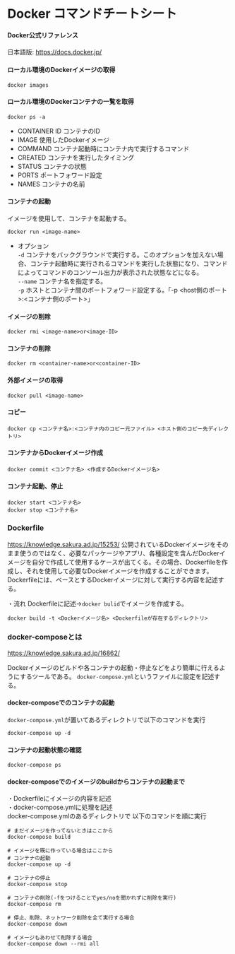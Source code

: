 # Docker コマンドチートシート

#### Docker公式リファレンス
日本語版: https://docs.docker.jp/

#### ローカル環境のDockerイメージの取得
```
docker images
```

#### ローカル環境のDockerコンテナの一覧を取得
```
docker ps -a
```

- CONTAINER ID
コンテナのID
- IMAGE
使用したDockerイメージ
- COMMAND
コンテナ起動時にコンテナ内で実行するコマンド
- CREATED
コンテナを実行したタイミング
- STATUS
コンテナの状態
- PORTS
ポートフォワード設定
- NAMES
コンテナの名前

#### コンテナの起動
イメージを使用して、コンテナを起動する。
```
docker run <image-name>
```

- オプション<br>
`-d` コンテナをバックグラウンドで実行する。このオプションを加えない場合、コンテナ起動時に実行されるコマンドを実行した状態になり、コマンドによってコマンドのコンソール出力が表示された状態などになる。<br>
`--name` コンテナ名を指定する。<br>
`-p` ホストとコンテナ間のポートフォワード設定する。「-p <host側のポート>:<コンテナ側のポート>」<br>

#### イメージの削除
```
docker rmi <image-name>or<image-ID>
```

#### コンテナの削除
```
docker rm <container-name>or<container-ID>
```

#### 外部イメージの取得
```
docker pull <image-name>
```

#### コピー
```
docker cp <コンテナ名>:<コンテナ内のコピー元ファイル> <ホスト側のコピー先ディレクトリ>
```

#### コンテナからDockerイメージ作成
```
docker commit <コンテナ名> <作成するDockerイメージ名>
```

#### コンテナ起動、停止
```
docker start <コンテナ名>
docker stop <コンテナ名>
```

### Dockerfile
https://knowledge.sakura.ad.jp/15253/
公開されているDockerイメージをそのまま使うのではなく、必要なパッケージやアプリ、各種設定を含んだDockerイメージを自分で作成して使用するケースが出てくる。その場合、Dockerfileを作成し、それを使用して必要なDockerイメージを作成することができます。Dockerfileには、ベースとするDockerイメージに対して実行する内容を記述する。

・流れ
Dockerfileに記述→`docker bulid`でイメージを作成する。
```
docker build -t <Dockerイメージ名> <Dockerfileが存在するディレクトリ>
```

### docker-composeとは
https://knowledge.sakura.ad.jp/16862/

Dockerイメージのビルドや各コンテナの起動・停止などをより簡単に行えるようにするツールである。
`docker-compose.yml`というファイルに設定を記述する。

#### docker-composeでのコンテナの起動
`docker-compose.yml`が置いてあるディレクトリで以下のコマンドを実行
```
docker-compose up -d
```

#### コンテナの起動状態の確認
```
docker-compose ps
```

#### docker-composeでのイメージのbuildからコンテナの起動まで
・Dockerfileにイメージの内容を記述<br>
・docker-compose.ymlに処理を記述<br>
docker-compose.ymlのあるディレクトリで
以下のコマンドを順に実行
```
# まだイメージを作ってないときはここから
docker-compose build

# イメージを既に作っている場合はここから
# コンテナの起動
docker-compose up -d

# コンテナの停止
docker-compose stop

# コンテナの削除(-fをつけることでyes/noを聞かれずに削除を実行) 
docker-compose rm

# 停止、削除、ネットワーク削除を全て実行する場合
docker-compose down

# イメージもあわせて削除する場合
docker-compose down --rmi all

```
